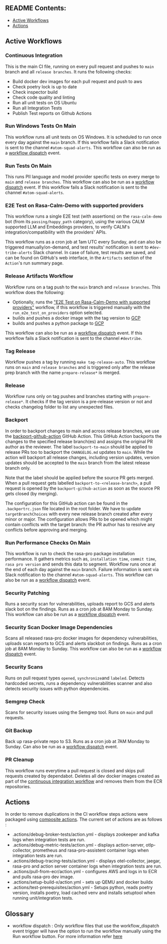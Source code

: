 ## README Contents:
- [Active Workflows](#active-workflows)
- [Actions](#actions)

## Active Workflows

### Continuous Integration
This is the main CI file, running on every pull request and pushes to `main` branch and all `release branches`. 
It runs the following checks:
- Build docker dev images for each pull request and push to aws
- Check poetry lock is up to date
- Check inspector build
- Check code quality and linting
- Run all unit tests on OS Ubuntu
- Run all Integration Tests
- Publish Test reports on Github Actions

### Run Windows Tests On Main
This workflow runs all unit tests on OS Windows. It is scheduled to run once every day against the `main` branch.
If this workflow fails a Slack notification is sent to the channel `#atom-squad-alerts`.
This workflow can also be run as a [workflow dispatch](#glossary) event.

### Run Tests On Main
This runs PII language and model provider specific tests on every merge to `main` and `release branches`. This workflow can also be 
run as a [workflow dispatch](#glossary) event. 
If this workflow fails a Slack notification is sent to the channel `#atom-squad-alerts`.

### E2E Test on Rasa-Calm-Demo with supported providers
This workflow runs a single E2E test (with assertions) on the `rasa-calm-demo` 
bot (from its `passing/happy_path` category), using the various CALM supported LLM 
and Embeddings providers, to verify CALM's integration/compatibility with the 
providers' APIs. 

This workflow runs as a cron job at 1am UTC every Sunday, and can 
also be triggered manually/on-demand, and test results' notification is sent to 
`#dev-tribe-alerts` Slack channel. In case of failure, test results are saved, and can be
found on GitHub's web interface, in the `Artifacts` section of the `Action`'s run summary page.

### Release Artifacts Workflow
Workflow runs on a tag push to the `main` branch and `release branches`. 
This workflow does the following:
- Optionally, runs the ["E2E Test on Rasa-Calm-Demo with supported providers"](./.github/workflows/providers-e2e-tests.yml) workflow, if this workflow is triggered manually with the `run_e2e_test_on_providers` option selected.
- builds and pushes a docker image with the tag version to [GCP](https://console.cloud.google.com/artifacts/docker/rasa-releases/europe-west3/rasa-pro/rasa-pro?authuser=1&project=rasa-releases)
- builds and pushes a python package to [GCP](https://console.cloud.google.com/artifacts/python/rasa-releases/europe-west3/rasa-pro-python/rasa-pro?authuser=1&project=rasa-releases)

This workflow can also be run as a [workflow dispatch](#glossary) event.
If this workflow fails a Slack notification is sent to the channel `#devtribe`.

### Tag Release
Workflow pushes a tag by running `make tag-release-auto`.
This workflow runs on `main` and `release branches` and is triggered only after the release prep branch with the name `prepare-release*` is merged.

### Release
Workflow runs only on tag pushes and branches starting with `prepare-release*`. 
It checks if the tag version is a pre-release version or not and 
checks changelog folder to list any unexpected files.

### Backport
In order to backport changes to main and across release branches, we use the [backport-github-action](https://github.com/sorenlouv/backport-github-action) GitHub Action.
This GitHub Action backports the changes to the specified release branch(es) and assigns the original PR author as the reviewer.
The label `backport-to-main` should be applied to release PRs too to backport the `CHANGELOG.md` updates to `main`.
While the action will backport all release changes, including version updates, version updates should be accepted to
the `main` branch from the latest release branch only.

Note that the label should be applied before the source PR gets merged.
When a pull request gets labelled `backport-to-<release-branch>`, a pull request is opened by the `backport-github-action`
as soon as the source PR gets closed (by merging).

The configuration for this GitHub action can be found in the `.backportrc.json` file located in the root folder.
We have to update `targetBranchChoices` with every new release branch created after every minor or major.
The configuration allows PRs to be opened which might contain conflicts with the target branch: the PR author has to 
resolve any conflicts before approving and merging.

### Run Performance Checks On Main
This workflow is run to check the rasa-pro package installation performance. It gathers metrics such as, `installation time`,
`commit time`, `rasa pro version` and sends this data to segment. 
Workflow runs once at the end of each day against the `main` branch.
Failure information is sent via Slack notification to the channel `#atom-squad-alerts`.
This workflow can also be run as a [workflow dispatch](#glossary) event.

### Security Patching
Runs a security scan for vulnerabilities, uploads report to GCS and alerts slack bot on the findings.
Runs as a cron job at 8AM Monday to Sunday.
This workflow can also be run as a [workflow dispatch](#glossary) event.

### Security Scan Docker Image Dependencies
Scans all released rasa-pro docker images for dependency vulnerabilities, uploads scan reports to GCS and alerts slackbot on findings.
Runs as a cron job at 8AM Monday to Sunday.
This workflow can also be run as a [workflow dispatch](#glossary) event.

### Security Scans
Runs on pull request types `opened`, `synchronize`and `labeled`. Detects hardcoded secrets, runs a dependency vulnerabilities scanner and also
detects security issues with python dependencies.

### Semgrep Check
Scans for security issues using the Semgrep tool. Runs on `main` and pull requests.

### Git Backup
Back up rasa-private repo to S3. Runs as a cron job at 7AM Monday to Sunday. Can also be run as a [workflow dispatch](#glossary) event.

### PR Cleanup
This workflow runs everytime a pull request is closed and skips pull requests created by dependabot. 
Deletes all dev docker images created as part of the [continuous integration workflow](#continuous-integration)
and removes them from the ECR repositories.

## Actions
In order to remove duplications in the CI workflow steps actions were packaged using [composite actions](https://docs.github.com/en/actions/creating-actions/creating-a-composite-action).
The current set of actions are as follows :
- .actions/debug-broker-tests/action.yml - displays zookeeper and kafka logs when integration tests are run.
- .actions/debug-metric-tests/action.yml - displays action-server, otlp-collector, prometheus and rasa-pro-assistent container logs when integration tests are run.
- .actions/debug-tracing-tests/action.yml - displays otel-collector, jaegar, rasa-pro and action server container logs when integration tests are run.
- .actions/pull-from-ecr/action.yml - configures AWS and logs in to ECR and pulls rasa-pro dev image.
- .actions/setup-build-x/action.yml - sets up QEMU and docker buildx
- .actions/test-prerequisites/action.yml - Setups python, reads poetry version, installs poetry, load cached venv and installs setuptool when running unit/integration tests.

## Glossary
- workflow dispatch : Only workflow files that use the workflow_dispatch event trigger will have the option to run the workflow manually using the Run workflow button. 
 For more information refer [here](https://docs.github.com/en/actions/using-workflows/events-that-trigger-workflows#workflow_dispatch)
